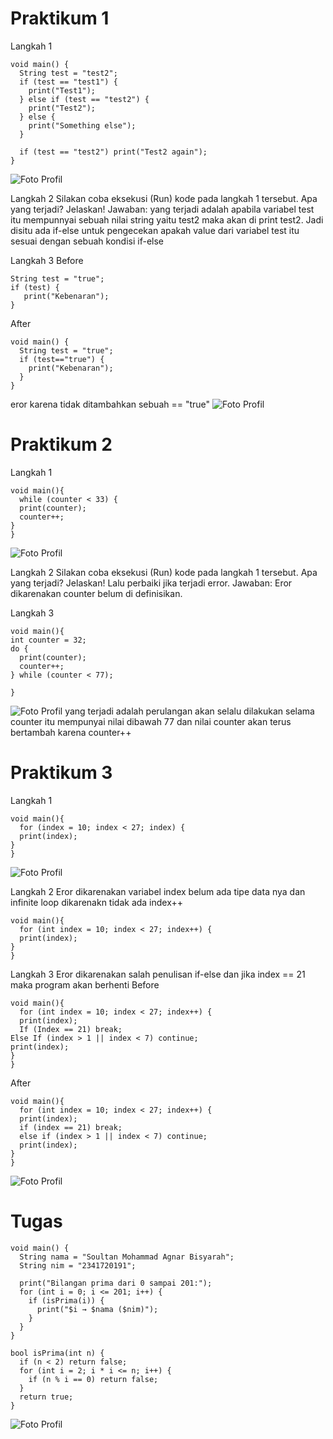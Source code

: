 # Praktikum 1
Langkah 1

```
void main() {
  String test = "test2";
  if (test == "test1") {
    print("Test1");
  } else if (test == "test2") {
    print("Test2");
  } else {
    print("Something else");
  }

  if (test == "test2") print("Test2 again");
}
```
![Foto Profil](img/Praktikum1/langkah%201.png)

Langkah 2
Silakan coba eksekusi (Run) kode pada langkah 1 tersebut. Apa yang terjadi? Jelaskan!
Jawaban: yang terjadi adalah apabila variabel test itu mempunnyai sebuah nilai string yaitu test2 maka akan di print test2. Jadi disitu ada if-else untuk pengecekan apakah value dari variabel test itu sesuai dengan sebuah kondisi if-else

Langkah 3
Before
```
String test = "true";
if (test) {
   print("Kebenaran");
}
```

After
```
void main() {
  String test = "true";
  if (test=="true") {
    print("Kebenaran");
  }
}
```
eror karena tidak ditambahkan sebuah == "true"
![Foto Profil](img/Praktikum1/langkah%203.png)


# Praktikum 2
Langkah 1
```
void main(){
  while (counter < 33) {
  print(counter);
  counter++;
} 
}
```
![Foto Profil](img/Praktikum2/langkah%202.1.png)

Langkah 2
Silakan coba eksekusi (Run) kode pada langkah 1 tersebut. Apa yang terjadi? Jelaskan! Lalu perbaiki jika terjadi error.
Jawaban: Eror dikarenakan counter belum di definisikan.

Langkah 3
```
void main(){
int counter = 32;
do {
  print(counter);
  counter++;
} while (counter < 77);

}
```
![Foto Profil](img/Praktikum2/langkah%202.3.png)
yang terjadi adalah perulangan akan selalu dilakukan selama counter itu mempunyai nilai dibawah 77 dan nilai counter akan terus bertambah karena counter++

# Praktikum 3
Langkah 1
```
void main(){
  for (index = 10; index < 27; index) {
  print(index);
}
}
```
![Foto Profil](img/Praktikum3/langkah%203.1.png)

Langkah 2
Eror dikarenakan variabel index belum ada tipe data nya dan infinite loop dikarenakn tidak ada index++
```
void main(){
  for (int index = 10; index < 27; index++) {
  print(index);
}
}
```
Langkah 3
Eror dikarenakan salah penulisan if-else dan jika index == 21 maka program akan berhenti
Before
```
void main(){
  for (int index = 10; index < 27; index++) {
  print(index);
  If (Index == 21) break;
Else If (index > 1 || index < 7) continue;
print(index);
}
}
```
After
```
void main(){
  for (int index = 10; index < 27; index++) {
  print(index);
  if (index == 21) break;
  else if (index > 1 || index < 7) continue;
  print(index);
}
}
```
![Foto Profil](img/Praktikum3/langkah%203.3.png)

# Tugas
```
void main() {
  String nama = "Soultan Mohammad Agnar Bisyarah";
  String nim = "2341720191";         

  print("Bilangan prima dari 0 sampai 201:");
  for (int i = 0; i <= 201; i++) {
    if (isPrima(i)) {
      print("$i → $nama ($nim)");
    }
  }
}

bool isPrima(int n) {
  if (n < 2) return false;
  for (int i = 2; i * i <= n; i++) {
    if (n % i == 0) return false;
  }
  return true;
}
```
![Foto Profil](img/Tugas/tugas%202.png)